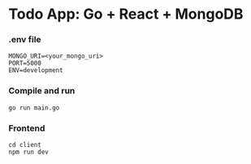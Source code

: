 # Todo App: Go + React + MongoDB

### .env file

```shell
MONGO_URI=<your_mongo_uri>
PORT=5000
ENV=development
```

### Compile and run

```shell
go run main.go
```

### Frontend

```shell
cd client
npm run dev
```